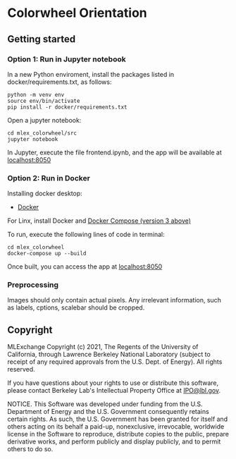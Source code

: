 # Colorwheel Orientation

## Getting started

### Option 1: Run in Jupyter notebook

In a new Python enviroment, install the packages listed in docker/requirements.txt, as follows:

```
python -m venv env
source env/bin/activate
pip install -r docker/requirements.txt
```

Open a jupyter notebook:
```
cd mlex_colorwheel/src
jupyter notebook
```

In Jupyter, execute the file frontend.ipynb, and the app will be available at [localhost:8050](http://localhost:8050)

### Option 2: Run in Docker

Installing docker desktop:

  - [Docker](https://docs.docker.com/get-docker/)
 
For Linx, install Docker and [Docker Compose (version 3 above)](https://docs.docker.com/compose/install/) 

To run, execute the following lines of code in terminal:
```
cd mlex_colorwheel
docker-compose up --build
```
Once built, you can access the app at [localhost:8050](http://localhost:8050)

### Preprocessing
Images should only contain actual pixels. Any irrelevant information, such as labels, cptions, scalebar should be cropped.

## Copyright
MLExchange Copyright (c) 2021, The Regents of the University of California, through Lawrence Berkeley National Laboratory (subject to receipt of any required approvals from the U.S. Dept. of Energy). All rights reserved.

If you have questions about your rights to use or distribute this software, please contact Berkeley Lab's Intellectual Property Office at IPO@lbl.gov.

NOTICE.  This Software was developed under funding from the U.S. Department of Energy and the U.S. Government consequently retains certain rights.  As such, the U.S. Government has been granted for itself and others acting on its behalf a paid-up, nonexclusive, irrevocable, worldwide license in the Software to reproduce, distribute copies to the public, prepare derivative works, and perform publicly and display publicly, and to permit others to do so.
